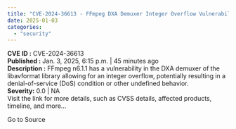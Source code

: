 ```yaml
---
title: "CVE-2024-36613 - FFmpeg DXA Demuxer Integer Overflow Vulnerability"
date: 2025-01-03
categories: 
  - "security"
---
```


**CVE ID :** CVE-2024-36613  
**Published :** Jan. 3, 2025, 6:15 p.m. | 45 minutes ago  
**Description :** FFmpeg n6.1.1 has a vulnerability in the DXA demuxer of the libavformat library allowing for an integer overflow, potentially resulting in a denial-of-service (DoS) condition or other undefined behavior.  
**Severity:** 0.0 | NA  
Visit the link for more details, such as CVSS details, affected products, timeline, and more...

Go to Source
